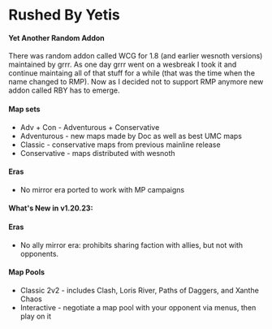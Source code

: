 Rushed By Yetis
===============

#### Yet Another Random Addon

There was random addon called WCG for 1.8 (and earlier wesnoth versions) maintained by grrr. As one day grrr went on a wesbreak I took it and continue maintaing all of that stuff for a while (that was the time when the name changed to RMP). Now as I decided not to support RMP anymore new addon called RBY has to emerge.

#### Map sets

* Adv + Con - Adventurous + Conservative
* Adventurous - new maps made by Doc as well as best UMC maps
* Classic - conservative maps from previous mainline release
* Conservative - maps distributed with wesnoth

#### Eras

* No mirror era ported to work with MP campaigns
         
#### What's New in v1.20.23:

#### Eras

* No ally mirror era: prohibits sharing faction with allies, but not with opponents.

#### Map Pools

* Classic 2v2 - includes Clash, Loris River, Paths of Daggers, and Xanthe Chaos
* Interactive - negotiate a map pool with your opponent via menus, then play on it
